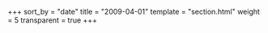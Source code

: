 +++
sort_by = "date"
title = "2009-04-01"
template = "section.html"
weight = 5
transparent = true
+++
